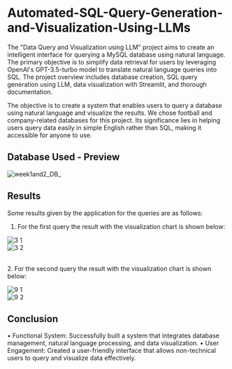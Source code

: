 # Automated-SQL-Query-Generation-and-Visualization-Using-LLMs
The "Data Query and Visualization using LLM" project aims to create an intelligent interface for querying a MySQL database using natural language. The primary objective is to simplify data retrieval for users by leveraging OpenAI's GPT-3.5-turbo model to translate natural language queries into SQL. The project overview includes database creation, SQL query generation using LLM, data visualization with Streamlit, and thorough documentation.

The objective is to create a system that enables users to query a database using natural language and visualize the results. We chose football and company-related databases for this project. Its significance lies in helping users query data easily in simple English rather than SQL, making it accessible for anyone to use.


## Database Used - Preview
![week1and2_DB_](https://github.com/user-attachments/assets/0321c116-f4be-42f8-85b7-42e465546cfd)  <br>

## Results

 Some results given by the application for the queries are as follows:

 1. For the first query the result with the visualization chart is shown below:<br>
    
 ![3 1](https://github.com/user-attachments/assets/4e47354e-0767-4f86-bf8e-d04764948e0e) <br>
  ![3 2](https://github.com/user-attachments/assets/5073b0d1-aacb-4d65-8190-409678f4030e)

<br>
2. For the second query the result with the visualization chart is shown below:<br>
   
![9 1](https://github.com/user-attachments/assets/da63783a-bb45-43bc-b4f2-ab1d0d498ed2)  <br>
![9 2](https://github.com/user-attachments/assets/4e5796e1-0ff7-4d62-a47f-26ab86ff39e7)

## Conclusion
•	Functional System: Successfully built a system that integrates database management, natural language processing, and data visualization.
•	User Engagement: Created a user-friendly interface that allows non-technical users to query and visualize data effectively.
